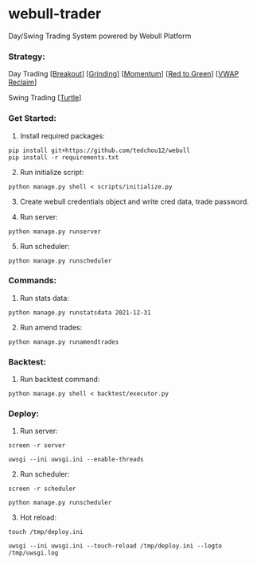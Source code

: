# webull-trader

Day/Swing Trading System powered by Webull Platform

### Strategy:

Day Trading [[Breakout](https://github.com/quanturtleteam/webull-trader/blob/main/trading/day_breakout.py)] [[Grinding](https://github.com/quanturtleteam/webull-trader/blob/main/trading/day_grinding_largecap.py)] [[Momentum](https://github.com/quanturtleteam/webull-trader/blob/main/trading/day_momo.py)] [[Red to Green](https://github.com/quanturtleteam/webull-trader/blob/main/trading/day_redgreen.py)] [[VWAP Reclaim](https://github.com/quanturtleteam/webull-trader/blob/main/trading/day_vwap_largecap.py)]

Swing Trading [[Turtle](https://github.com/quanturtleteam/webull-trader/blob/main/trading/swing_turtle.py)]

### Get Started:

1. Install required packages:

```
pip install git+https://github.com/tedchou12/webull
pip install -r requirements.txt
```

2. Run initialize script:

```
python manage.py shell < scripts/initialize.py
```

3. Create webull credentials object and write cred data, trade password.

4. Run server:

```
python manage.py runserver
```

5. Run scheduler:

```
python manage.py runscheduler
```

### Commands:

1. Run stats data:

```
python manage.py runstatsdata 2021-12-31
```

2. Run amend trades:

```
python manage.py runamendtrades
```

### Backtest:

1. Run backtest command:

```
python manage.py shell < backtest/executor.py
```

### Deploy:

1. Run server:

```
screen -r server
```
```
uwsgi --ini uwsgi.ini --enable-threads
```

2. Run scheduler:

```
screen -r scheduler
```
```
python manage.py runscheduler
```

3. Hot reload:

```
touch /tmp/deploy.ini
```
```
uwsgi --ini uwsgi.ini --touch-reload /tmp/deploy.ini --logto /tmp/uwsgi.log
```
